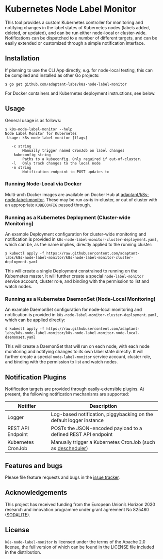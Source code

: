 # Kubernetes Node Label Monitor

This tool provides a custom Kubernetes controller for monitoring and notifying changes in the label states of Kubernetes
nodes (labels added, deleted, or updated), and can be run either node-local or cluster-wide. Notifications can be
dispatched to a number of different targets, and can be easily extended or customized through a simple notification
interface.

## Installation

If planning to use the CLI App directly, e.g. for node-local testing, this can be compiled and installed as other Go
projects:

```
$ go get github.com/adaptant-labs/k8s-node-label-monitor
```

For Docker containers and Kubernetes deployment instructions, see below.

## Usage

General usage is as follows:

```
$ k8s-node-label-monitor --help
Node Label Monitor for Kubernetes
 Usage: k8s-node-label-monitor [flags]
 
   -c string
     	Manually trigger named CronJob on label changes
   -kubeconfig string
     	Paths to a kubeconfig. Only required if out-of-cluster.
   -l	Only track changes to the local node
   -n string
     	Notification endpoint to POST updates to
```

### Running Node-Local via Docker

Multi-arch Docker images are available on Docker Hub at [adaptant/k8s-node-label-monitor]. These may be run as-is
in-cluster, or out of cluster with an appropriate `KUBECONFIG` passed through.

### Running as a Kubernetes Deployment (Cluster-wide Monitoring)

An example Deployment configuration for cluster-wide monitoring and notification is provided in
`k8s-node-label-monitor-cluster-deployment.yaml`, which can be, as the name implies, directly applied to the running
cluster:

```
$ kubectl apply -f https://raw.githubusercontent.com/adaptant-labs/k8s-node-label-monitor/k8s-node-label-monitor-cluster-deployment.yaml
```

This will create a single Deployment constrained to running on the Kubernetes master. It will further create a special
`node-label-monitor` service account, cluster role, and binding with the permission to list and watch nodes.

### Running as a Kubernetes DaemonSet (Node-Local Monitoring)

An example DaemonSet configuration for node-local monitoring and notification is provided in
`k8s-node-label-monitor-cluster-deployment.yaml`, which can be applied directly:

```
$ kubectl apply -f https://raw.githubusercontent.com/adaptant-labs/k8s-node-label-monitor/k8s-node-label-monitor-node-local-daemonset.yaml
```

This will create a DaemonSet that will run on each node, with each node monitoring and notifying changes to its own
label state directly. It will further create a special `node-label-monitor` service account, cluster role, and binding
with the permission to list and watch nodes.

## Notification Plugins

Notification targets are provided through easily-extensible plugins. At present, the following notification mechanisms
are supported:

| Notifier | Description |
|----------|-------------|
| Logger   | Log-based notification, piggybacking on the default logger instance |
| REST API Endpoint | POSTs the JSON-encoded payload to a defined REST API endpoint  |
| Kubernetes CronJob | Manually trigger a Kubernetes CronJob (such as [descheduler]) |

## Features and bugs

Please file feature requests and bugs in the [issue tracker][tracker].

## Acknowledgements

This project has received funding from the European Union’s Horizon 2020 research and innovation programme under grant
agreement No 825480 ([SODALITE]).

## License

`k8s-node-label-monitor` is licensed under the terms of the Apache 2.0 license, the full version of which can be found
in the LICENSE file included in the distribution.

[SODALITE]: https://www.sodalite.eu
[tracker]: https://github.com/adaptant-labs/k8s-node-label-monitor/issues
[adaptant/k8s-node-label-monitor]: https://hub.docker.com/repository/docker/adaptant/k8s-node-label-monitor
[descheduler]: https://github.com/kubernetes-sigs/descheduler
